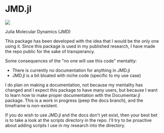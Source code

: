 [ci-img]: https://github.com/Cavenfish/JMD/actions/workflows/CI.yml/badge.svg
[ci-url]: https://github.com/Cavenfish/JMD/actions/workflows/CI.yml

# JMD.jl

[![][ci-img]][ci-url] 

Julia Molecular Dynamics (JMD)

This package has been developed with the idea that I would be the only one using it. Since this package is used in my published research, I have made the repo public for the sake of transperancy. 

Some consequences of the "no one will use this code" mentality:
  
  - There is currently no documentation for anything in JMD.jl
  - JMD.jl is a bit bloated with niche code (specific to my use case)

I do plan on making a documentation, not because my mentality has changed and I expect this package to have many users, but because I want to learn how to make proper documentation with the Documentar.jl package. This is a work in progress (peep the docs branch), and the timeframe is non-existent.

If you do wish to use JMD.jl and the docs don't yet exist, then your best bet is to take a look at the scripts directory in the repo. I'll try to be proactive about adding scripts I use in my research into the directory. 
